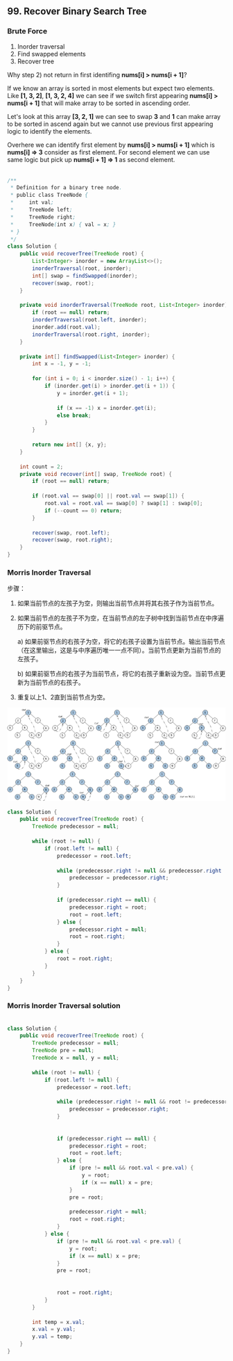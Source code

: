 ## 99. Recover Binary Search Tree

### Brute Force
1) Inorder traversal
2) Find swapped elements
3) Recover tree


Why step 2) not return in first identifing **nums[i] > nums[i + 1]**?

If we know an array is sorted in most elements but expect two elements.   
Like **[1, 3, 2]**, **[1, 3, 2, 4]** we can see if we switch first appearing **nums[i] > nums[i + 1]** that will make array to be sorted in ascending order.

Let's look at this array **[3, 2, 1]** we can see to swap **3** and **1** can make array to be sorted in ascend again but we cannot use previous first appearing logic to identify the elements. 

Overhere we can identify first element by **nums[i] > nums[i + 1]** which is **nums[i] => 3** consider as first element. For second element we can use same logic but pick up **nums[i + 1] => 1** as second element.

```java

/**
 * Definition for a binary tree node.
 * public class TreeNode {
 *     int val;
 *     TreeNode left;
 *     TreeNode right;
 *     TreeNode(int x) { val = x; }
 * }
 */
class Solution {
    public void recoverTree(TreeNode root) {
        List<Integer> inorder = new ArrayList<>();
        inorderTraversal(root, inorder);
        int[] swap = findSwapped(inorder);
        recover(swap, root);
    }
    
    private void inorderTraversal(TreeNode root, List<Integer> inorder) {
        if (root == null) return;
        inorderTraversal(root.left, inorder);
        inorder.add(root.val);
        inorderTraversal(root.right, inorder);
    }
    
    private int[] findSwapped(List<Integer> inorder) {
        int x = -1, y = -1;
        
        for (int i = 0; i < inorder.size() - 1; i++) {
            if (inorder.get(i) > inorder.get(i + 1)) {                
                y = inorder.get(i + 1);
                
                if (x == -1) x = inorder.get(i);
                else break;
            }
        }
        
        return new int[] {x, y};
    }
    
    int count = 2;
    private void recover(int[] swap, TreeNode root) {
        if (root == null) return;
        
        if (root.val == swap[0] || root.val == swap[1]) {
            root.val = root.val == swap[0] ? swap[1] : swap[0];
            if (--count == 0) return;
        }
        
        recover(swap, root.left);
        recover(swap, root.right);        
    }                
}
```
### Morris Inorder Traversal

步骤：

1. 如果当前节点的左孩子为空，则输出当前节点并将其右孩子作为当前节点。

2. 如果当前节点的左孩子不为空，在当前节点的左子树中找到当前节点在中序遍历下的前驱节点。

   a) 如果前驱节点的右孩子为空，将它的右孩子设置为当前节点。输出当前节点（在这里输出，这是与中序遍历唯一一点不同）。当前节点更新为当前节点的左孩子。

   b) 如果前驱节点的右孩子为当前节点，将它的右孩子重新设为空。当前节点更新为当前节点的右孩子。

3. 重复以上1、2直到当前节点为空。

![](https://github.com/junj0619/CodeLab/blob/master/src/CS1802/Images/MorrisTraversal.jpg)  

```java
class Solution {
    public void recoverTree(TreeNode root) {
        TreeNode predecessor = null;
        
        while (root != null) {
            if (root.left != null) {
                predecessor = root.left;
                
                while (predecessor.right != null && predecessor.right != root) {
                    predecessor = predecessor.right;
                }                
                
                if (predecessor.right == null) {
                    predecessor.right = root;
                    root = root.left;
                } else {
                    predecessor.right = null;
                    root = root.right;
                }
            } else {
                root = root.right;
            }
        }
    }
}
```

### Morris Inorder Traversal solution
```java

class Solution {
    public void recoverTree(TreeNode root) {
        TreeNode predecessor = null;
        TreeNode pre = null;
        TreeNode x = null, y = null;
        
        while (root != null) {
            if (root.left != null) {
                predecessor = root.left;
                
                while (predecessor.right != null && root != predecessor.right) {
                    predecessor = predecessor.right;
                }
                
                
                if (predecessor.right == null) {
                    predecessor.right = root;
                    root = root.left;
                } else {
                    if (pre != null && root.val < pre.val) {
                        y = root;
                        if (x == null) x = pre;
                    }
                    pre = root;
                    
                    predecessor.right = null;
                    root = root.right;
                }
            } else {
                if (pre != null && root.val < pre.val) {
                    y = root;
                    if (x == null) x = pre;
                }
                pre = root;
                
                
                root = root.right;
            }
        }
        
        int temp = x.val;
        x.val = y.val;
        y.val = temp;
    }
}

```
